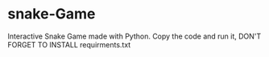 # snake-Game

Interactive Snake Game made with Python.
Copy the code and run it, DON'T FORGET TO INSTALL requirments.txt
